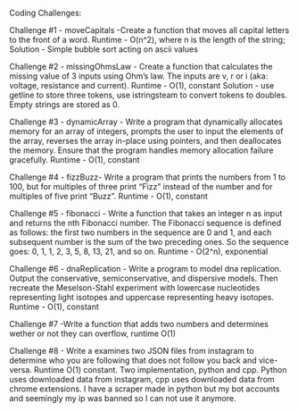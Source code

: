 Coding Challenges:

Challenge #1 - moveCapitals -Create a function that moves all capital letters to the front of a word.
Runtime - O(n^2), where n is the length of the string;
Solution - Simple bubble sort acting on ascii values

Challenge #2 - missingOhmsLaw - Create a function that calculates the missing value of 3 
inputs using Ohm’s law. The inputs are v, r or i (aka: voltage, resistance and current).
Runtime - O(1), constant
Solution - use getline to store three tokens, use istringsteam to convert tokens to doubles.
Empty strings are stored as 0.

Challenge #3 - dynamicArray - Write a program that dynamically allocates 
memory for an array of integers, prompts the user to input the 
elements of the array, reverses the array in-place using pointers, 
and then deallocates the memory. Ensure that the program handles 
memory allocation failure gracefully.
Runtime - O(1), constant

Challenge #4 - fizzBuzz- Write a program that prints the numbers from 1 to 100, 
but for multiples of three print “Fizz” instead of the number 
and for multiples of five print “Buzz”. 
Runtime - O(1), constant

Challenge #5 - fibonacci - Write a function that takes an integer n 
as input and returns the nth Fibonacci number. The 
Fibonacci sequence is defined as follows: the first 
two numbers in the sequence are 0 and 1, and each 
subsequent number is the sum of the two preceding ones.
So the sequence goes: 0, 1, 1, 2, 3, 5, 8, 13, 21, and so on.
Runtime - O(2^n), exponential

Challenge #6 - dnaReplication - Write a program to model dna replication. Output the conservative, 
semiconservative, and dispersive models. Then recreate the Meselson-Stahl experiment
with lowercase nucleotides representing light isotopes and uppercase representing heavy isotopes.
Runtime - O(1), constant

Challenge #7 -Write a function that adds two numbers and determines wether or not they can overflow, 
runtime O(1)

Challenge #8 - Write a examines two JSON files from instagram to determine who you are following 
that does not follow you back and vice-versa.
Runtime O(1) constant. Two implementation, python and cpp. Python uses downloaded data from instagram, cpp
uses downloaded data from chrome extensions. I have a scraper made in python but my bot accounts and seemingly my ip
was banned so I can not use it anymore.
